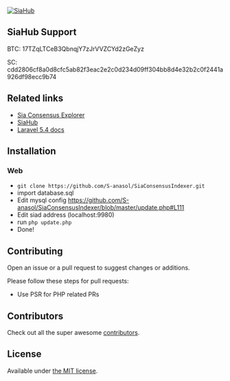 <p align="center">

[![SiaHub](http://siahub.info/img/siahub_big.png)](http://siahub.info/)

</p>

## SiaHub Support

BTC: 17TZqLTCeB3QbnqjY7zJrVVZCYd2zGeZyz

SC: cdd2806cf8a0d8cfc5ab82f3eac2e2c0d234d09ff304bb8d4e32b2c0f2441a926df98ecc9b74

## Related links
- [Sia Consensus Explorer](https://github.com/S-anasol/SiaConsensusExplorer)
- [SiaHub](https://github.com/S-anasol/siahub)
- [Laravel 5.4 docs](https://laravel.com/docs/5.4)

## Installation

### Web
- ``git clone https://github.com/S-anasol/SiaConsensusIndexer.git``
- import database.sql
- Edit mysql config https://github.com/S-anasol/SiaConsensusIndexer/blob/master/update.php#L111
- Edit siad address (localhost:9980)
- run ``php update.php``
- Done!

## Contributing

Open an issue or a pull request to suggest changes or additions.

Please follow these steps for pull requests:
- Use PSR for PHP related PRs

## Contributors

Check out all the super awesome [contributors](https://github.com/S-anasol/SiaConsensusIndexer/graphs/contributors).


## License

Available under [the MIT license](http://mths.be/mit).
